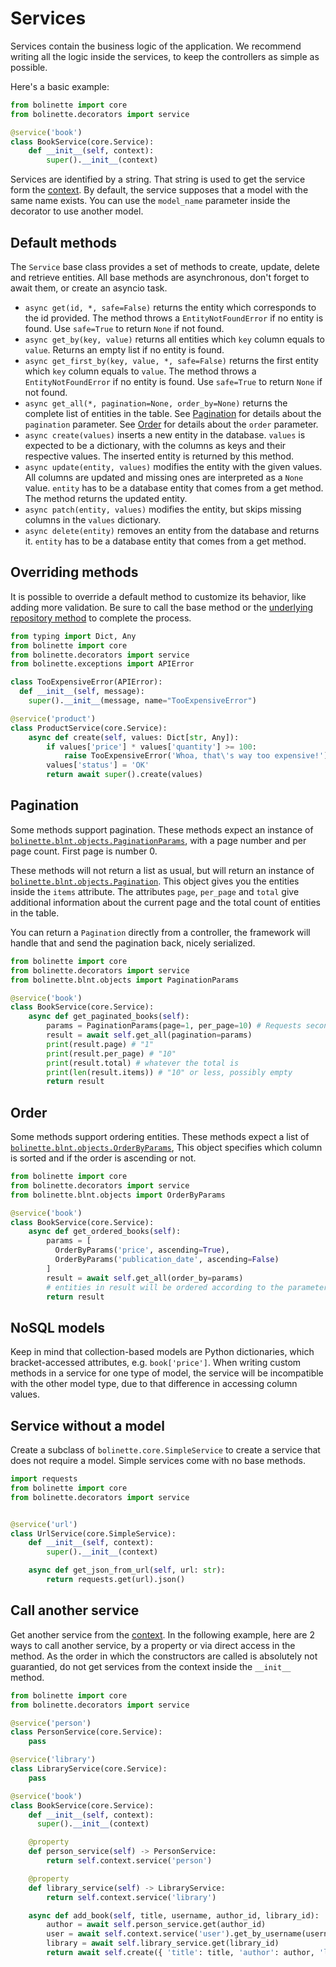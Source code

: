 # Services

Services contain the business logic of the application.
We recommend writing all the logic inside the services, to keep the controllers as simple as possible.

Here's a basic example:

```python
from bolinette import core
from bolinette.decorators import service

@service('book')
class BookService(core.Service):
    def __init__(self, context):
        super().__init__(context)
```

Services are identified by a string.
That string is used to get the service form the [context](context.md).
By default, the service supposes that a model with the same name exists.
You can use the `model_name` parameter inside the decorator to use another model.

## Default methods

The `Service` base class provides a set of methods to create, update, delete and retrieve entities.
All base methods are asynchronous, don't forget to await them, or create an asyncio task.

- `async get(id, *, safe=False)` returns the entity which corresponds to the id provided.
  The method throws a `EntityNotFoundError` if no entity is found.
  Use `safe=True` to return `None` if not found.
- `async get_by(key, value)` returns all entities which `key` column equals to `value`.
  Returns an empty list if no entity is found.
- `async get_first_by(key, value, *, safe=False)` returns the first entity which `key` column equals to `value`.
  The method throws a `EntityNotFoundError` if no entity is found.
  Use `safe=True` to return `None` if not found.
- `async get_all(*, pagination=None, order_by=None)` returns the complete list of entities in the table.
  See [Pagination](#pagination) for details about the `pagination` parameter.
  See [Order](#order) for details about the `order` parameter.
- `async create(values)` inserts a new entity in the database.
  `values` is expected to be a dictionary, with the columns as keys and their respective values.
  The inserted entity is returned by this method.
- `async update(entity, values)` modifies the entity with the given values.
  All columns are updated and missing ones are interpreted as a `None` value.
  `entity` has to be a database entity that comes from a get method.
  The method returns the updated entity.
- `async patch(entity, values)` modifies the entity, but skips missing columns in the `values` dictionary.
- `async delete(entity)` removes an entity from the database and returns it.
  `entity` has to be a database entity that comes from a get method.
  
## Overriding methods

It is possible to override a default method to customize its behavior, like adding more validation.
Be sure to call the base method or the [underlying repository method](./repositories.md#basic-interactions) to
complete the process.

```python
from typing import Dict, Any
from bolinette import core
from bolinette.decorators import service
from bolinette.exceptions import APIError

class TooExpensiveError(APIError):
  def __init__(self, message):
    super().__init__(message, name="TooExpensiveError")

@service('product')
class ProductService(core.Service):
    async def create(self, values: Dict[str, Any]):
        if values['price'] * values['quantity'] >= 100:
            raise TooExpensiveError('Whoa, that\'s way too expensive!')
        values['status'] = 'OK'
        return await super().create(values)
```

## Pagination

Some methods support pagination.
These methods expect an instance of
[`bolinette.blnt.objects.PaginationParams`](https://github.com/bolinette/bolinette/blob/master/bolinette/blnt/objects.py),
with a page number and per page count.
First page is number 0.

These methods will not return a list as usual, but will return an instance of
[`bolinette.blnt.objects.Pagination`](https://github.com/bolinette/bolinette/blob/master/bolinette/blnt/objects.py).
This object gives you the entities inside the `items` attribute.
The attributes `page`, `per_page` and `total` give additional information about the current page and the total
count of entities in the table.

You can return a `Pagination` directly from a controller, the framework will handle that and send the pagination back,
nicely serialized.

```python
from bolinette import core
from bolinette.decorators import service
from bolinette.blnt.objects import PaginationParams

@service('book')
class BookService(core.Service):
    async def get_paginated_books(self):
        params = PaginationParams(page=1, per_page=10) # Requests second page
        result = await self.get_all(pagination=params)
        print(result.page) # "1"
        print(result.per_page) # "10"
        print(result.total) # whatever the total is
        print(len(result.items)) # "10" or less, possibly empty
        return result
```

## Order

Some methods support ordering entities.
These methods expect a list of
[`bolinette.blnt.objects.OrderByParams`](https://github.com/bolinette/bolinette/blob/master/bolinette/blnt/objects.py),
This object specifies which column is sorted and if the order is ascending or not.

```python
from bolinette import core
from bolinette.decorators import service
from bolinette.blnt.objects import OrderByParams

@service('book')
class BookService(core.Service):
    async def get_ordered_books(self):
        params = [
          OrderByParams('price', ascending=True),
          OrderByParams('publication_date', ascending=False)
        ]
        result = await self.get_all(order_by=params)
        # entities in result will be ordered according to the parameters passed to the method
        return result
```

## NoSQL models

Keep in mind that collection-based models are Python dictionaries, which bracket-accessed attributes,
e.g. `book['price']`.
When writing custom methods in a service for one type of model, the service will be incompatible with the other
model type, due to that difference in accessing column values.

## Service without a model

Create a subclass of `bolinette.core.SimpleService` to create a service that does not require a model.
Simple services come with no base methods.

```python
import requests
from bolinette import core
from bolinette.decorators import service


@service('url')
class UrlService(core.SimpleService):
    def __init__(self, context):
        super().__init__(context)

    async def get_json_from_url(self, url: str):
        return requests.get(url).json()
```

## Call another service

Get another service from the [context](./context.md).
In the following example, here are 2 ways to call another service, by a property or via direct access in the method.
As the order in which the constructors are called is absolutely not guarantied, do not get services from the context
inside the `__init__` method.

```python
from bolinette import core
from bolinette.decorators import service

@service('person')
class PersonService(core.Service):
    pass

@service('library')
class LibraryService(core.Service):
    pass

@service('book')
class BookService(core.Service):
    def __init__(self, context):
      super().__init__(context)

    @property
    def person_service(self) -> PersonService:
        return self.context.service('person')

    @property
    def library_service(self) -> LibraryService:
        return self.context.service('library')

    async def add_book(self, title, username, author_id, library_id):
        author = await self.person_service.get(author_id)
        user = await self.context.service('user').get_by_username(username)
        library = await self.library_service.get(library_id)
        return await self.create({ 'title': title, 'author': author, 'library': library, 'created_by': user })
```
